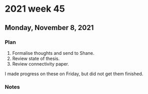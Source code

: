 # 2021 week 45

## Monday, November 8, 2021

### Plan

1. Formalise thoughts and send to Shane.
2. Review state of thesis.
3. Review connectivity paper.

I made progress on these on Friday, but did not get them finished.

### Notes
